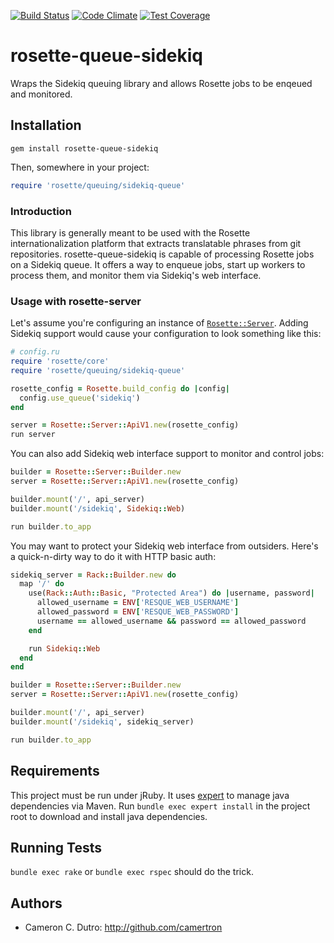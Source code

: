 [![Build Status](https://travis-ci.org/rosette-proj/rosette-queue-sidekiq.svg)](https://travis-ci.org/rosette-proj/rosette-queue-sidekiq) [![Code Climate](https://codeclimate.com/github/rosette-proj/rosette-queue-sidekiq/badges/gpa.svg)](https://codeclimate.com/github/rosette-proj/rosette-queue-sidekiq) [![Test Coverage](https://codeclimate.com/github/rosette-proj/rosette-queue-sidekiq/badges/coverage.svg)](https://codeclimate.com/github/rosette-proj/rosette-queue-sidekiq/coverage)

rosette-queue-sidekiq
====================

Wraps the Sidekiq queuing library and allows Rosette jobs to be enqeued and monitored.

## Installation

`gem install rosette-queue-sidekiq`

Then, somewhere in your project:

```ruby
require 'rosette/queuing/sidekiq-queue'
```

### Introduction

This library is generally meant to be used with the Rosette internationalization platform that extracts translatable phrases from git repositories. rosette-queue-sidekiq is capable of processing Rosette jobs on a Sidekiq queue. It offers a way to enqueue jobs, start up workers to process them, and monitor them via Sidekiq's web interface.

### Usage with rosette-server

Let's assume you're configuring an instance of [`Rosette::Server`](https://github.com/rosette-proj/rosette-server). Adding Sidekiq support would cause your configuration to look something like this:

```ruby
# config.ru
require 'rosette/core'
require 'rosette/queuing/sidekiq-queue'

rosette_config = Rosette.build_config do |config|
  config.use_queue('sidekiq')
end

server = Rosette::Server::ApiV1.new(rosette_config)
run server
```

You can also add Sidekiq web interface support to monitor and control jobs:

```ruby
builder = Rosette::Server::Builder.new
server = Rosette::Server::ApiV1.new(rosette_config)

builder.mount('/', api_server)
builder.mount('/sidekiq', Sidekiq::Web)

run builder.to_app
```

You may want to protect your Sidekiq web interface from outsiders. Here's a quick-n-dirty way to do it with HTTP basic auth:

```ruby
sidekiq_server = Rack::Builder.new do
  map '/' do
    use(Rack::Auth::Basic, "Protected Area") do |username, password|
      allowed_username = ENV['RESQUE_WEB_USERNAME']
      allowed_password = ENV['RESQUE_WEB_PASSWORD']
      username == allowed_username && password == allowed_password
    end

    run Sidekiq::Web
  end
end

builder = Rosette::Server::Builder.new
server = Rosette::Server::ApiV1.new(rosette_config)

builder.mount('/', api_server)
builder.mount('/sidekiq', sidekiq_server)

run builder.to_app
```

## Requirements

This project must be run under jRuby. It uses [expert](https://github.com/camertron/expert) to manage java dependencies via Maven. Run `bundle exec expert install` in the project root to download and install java dependencies.

## Running Tests

`bundle exec rake` or `bundle exec rspec` should do the trick.

## Authors

* Cameron C. Dutro: http://github.com/camertron
